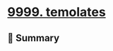 # [9999. temolates](https://github.com/Tdahuyou/react/tree/main/9999.%20temolates)

<!-- region:toc -->

<!-- endregion:toc -->

## 📝 Summary



